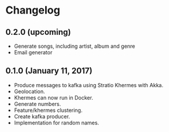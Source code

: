 # Changelog

## 0.2.0 (upcoming)

* Generate songs, including artist, album and genre
* Email generator

## 0.1.0 (January 11, 2017)

* Produce messages to kafka using Stratio Khermes with Akka.
* Geolocation.
* Khermes can now run in Docker.
* Generate numbers.
* Feature/khermes clustering.
* Create kafka producer.
* Implementation for random names.

